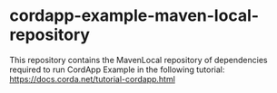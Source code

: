# cordapp-example-maven-local-repository
This repository contains the MavenLocal repository of dependencies required to run CordApp Example in the following tutorial: https://docs.corda.net/tutorial-cordapp.html

